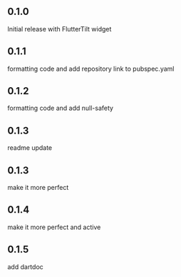 ## 0.1.0

Initial release with FlutterTilt widget

## 0.1.1

formatting code and add repository link to pubspec.yaml

## 0.1.2

formatting code and add null-safety

## 0.1.3

readme update

## 0.1.3

make it more perfect

## 0.1.4

make it more perfect and active

## 0.1.5

add dartdoc